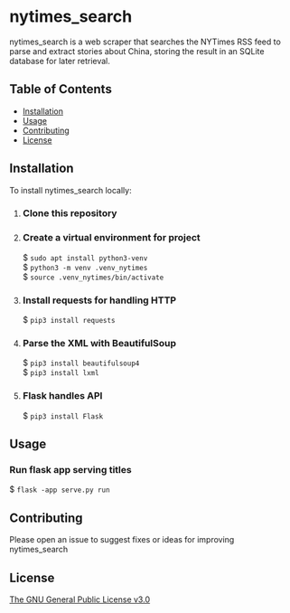 # nytimes_search

nytimes_search is a web scraper that searches the NYTimes RSS feed to parse and extract stories about China, storing the result in an SQLite database for later retrieval.

## Table of Contents

- [Installation](#Installation)
- [Usage](#Usage)
- [Contributing](#Contributing)
- [License](#License)

## Installation

To install nytimes_search locally:

1. ### Clone this repository
   
2. ### Create a virtual environment for project
   
    $ `sudo apt install python3-venv`  
    $ `python3 -m venv .venv_nytimes`  
    $ `source .venv_nytimes/bin/activate`

3. ### Install requests for handling HTTP
   
    $ `pip3 install requests`  

4. ### Parse the XML with BeautifulSoup
   
    $ `pip3 install beautifulsoup4`  
    $ `pip3 install lxml`

5. ### Flask handles API
   
    $ `pip3 install Flask`

## Usage
### Run flask app serving titles
$ `flask -app serve.py run`

## Contributing

Please open an issue to suggest fixes or ideas for improving nytimes_search

## License

[The GNU General Public License v3.0](https://www.gnu.org/licenses/gpl-3.0.en.html)
